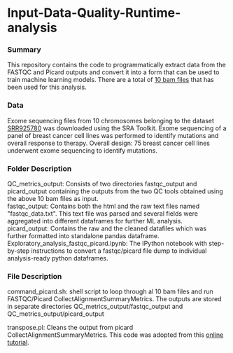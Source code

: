 # Input-Data-Quality-Runtime-analysis

### Summary
This repository contains the code to programmatically extract data from the FASTQC and Picard outputs and convert it into a form that can be used to train machine learning models. There are a total of [10 bam files](https://drive.google.com/file/d/1payQg56p2bypY8DkaovO9yiCx6-2Pkig/view?usp=sharing) that has been used for this analysis. 

### Data 
Exome sequencing files from 10 chromosomes belonging to the dataset [SRR925780](https://trace.ncbi.nlm.nih.gov/Traces/index.html?view=run_browser&acc=SRR925780&display=metadata) was downloaded using the SRA Toolkit. Exome sequencing of a panel of breast cancer cell lines was performed to identify mutations and overall response to therapy. Overall design: 75 breast cancer cell lines underwent exome sequencing to identify mutations.

### Folder Description
QC_metrics_output: Consists of two directories fastqc_output and picard_output containing the outputs from the two QC tools obtained using the above 10 bam files as input.  
fastqc_output: Contains both the html and the raw text files named "fastqc_data.txt". This text file was parsed and several fields were aggregated into different dataframes for further ML analysis.  
picard_output: Contains the raw and the cleaned datafiles which was further formatted into standalone pandas dataframe.  
Exploratory_analysis_fastqc_picard.ipynb: The IPython notebook with step-by-step instructions to convert a fastqc/picard file dump to individual analysis-ready python dataframes. 

### File Description
command_picard.sh: shell script to loop through al 10 bam files and run FASTQC/Picard CollectAlignmentSummaryMetrics. The outputs are stored in separate directories QC_metrics_output/fastqc_output and QC_metrics_output/picard_output

transpose.pl: Cleans the output from picard CollectAlignmentSummaryMetrics. This code was adopted from this [online tutorial](https://davetang.org/muse/2014/07/26/getting-started-picard/). 







